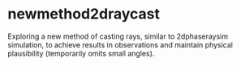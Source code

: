 # newmethod2draycast
Exploring a new method of casting rays, similar to 2dphaseraysim simulation, to achieve results in observations and maintain physical plausibility (temporarily omits small angles).
